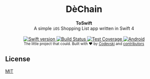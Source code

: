 <h1 align="center">DèChain</h1>

<div align="center">
  <strong>ToSwift</strong>
</div>
<div align="center">
  A simple <code>iOS</code> Shopping List app written in Swift 4 
</div>

<br />

<div align="center">
  <!-- NPM version -->
  <a href="https://swift.org/blog/swift-4-0-released/">
    <img src="https://img.shields.io/badge/swift-%5E4.0-blue.svg"
      alt="Swift version" />
  </a>
  <!-- Build Status -->
  <a href="https://gitlab.com/codevski/toswift/pipelines">
    <img src="https://gitlab.com/codevski/toswift/badges/master/build.svg"
      alt="Build Status" />
  </a>
  <!-- Test Coverage -->
  <a href="https://gitlab.com/codevski/toswift/pipelines">
    <img src="https://gitlab.com/codevski/toswift/badges/master/coverage.svg"
      alt="Test Coverage" />
  </a>
  <!-- Standard -->
  <a href="#">
    <img src="https://img.shields.io/badge/android-coming%20soon-red.svg"
      alt="Android" />
  </a>
</div>

<div align="center">
  <sub>The little project that could. Built with ❤︎ by
  <a href="https://twitter.com/codevski">Codevski</a> and
  <a href="#">
    contributors
  </a>
</div>

## License
[MIT](https://gitlab.com/codevski/toswift/blob/master/LICENSE.md)
